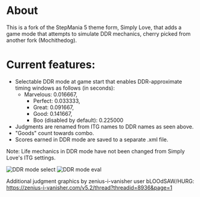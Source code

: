# About
This is a fork of the StepMania 5 theme form, Simply Love, that adds a game mode that attempts to simulate DDR mechanics, cherry picked from another fork (Mochithedog).

# Current features:
- Selectable DDR mode at game start that enables DDR-approximate timing windows as follows (in seconds):
  - Marvelous: 0.016667,
	- Perfect: 0.033333,
	- Great: 0.091667,
	- Good: 0.141667,
	- Boo (disabled by default): 0.225000
- Judgments are renamed from ITG names to DDR names as seen above.
- "Goods" count towards combo.
- Scores earned in DDR mode are saved to a separate .xml file.

Note: Life mechanics in DDR mode have not been changed from Simply Love's ITG settings.

![DDR mode select](https://i.imgur.com/Hud9FkV.png)
![DDR mode eval](https://i.imgur.com/ZXs5qSB.png)

Additional judgment graphics by zenius-i-vanisher user bLOOdSAW/HURG: https://zenius-i-vanisher.com/v5.2/thread?threadid=8936&page=1